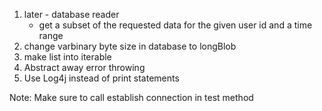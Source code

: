 1. later - database reader
   - get a subset of the requested data for the given user id and a time range
2. change varbinary byte size in database to longBlob
3. make list into iterable
4. Abstract away error throwing
5. Use Log4j instead of print statements

Note: Make sure to call establish connection in test method
